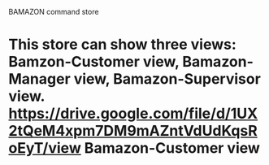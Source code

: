 BAMAZON command store

This store can show three views: Bamzon-Customer view, Bamazon-Manager view, Bamazon-Supervisor view.
https://drive.google.com/file/d/1UX2tQeM4xpm7DM9mAZntVdUdKqsRoEyT/view
Bamazon-Customer view
====
